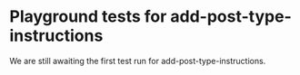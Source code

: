 # Playground tests for add-post-type-instructions
We are still awaiting the first test run for add-post-type-instructions.
